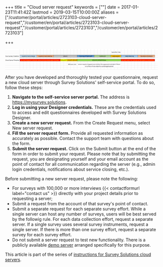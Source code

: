 ﻿+++
title = "Cloud server request"
keywords = [""]
date = 2017-01-23T11:41:42Z
lastmod = 2019-03-15T10:00:00Z
aliases = ["/customer/portal/articles/2723103-cloud-server-request","/customer/en/portal/articles/2723103-cloud-server-request","/customer/portal/articles/2723103","/customer/en/portal/articles/2723103"]

+++

<IMG src="images/timeline.png">

After you have developed and thoroughly tested your questionnaire,
request a new cloud server through Survey Solutions' self-service
portal. To do so, follow these steps:

1. **Navigate to the self-service server portal.** The address is
    <https://mysurvey.solutions>. 
2. **Log in using your Designer credentials.** These are the
    credentials used to access and edit questionnaires developed with
    Survey Solutions Designer.
3. **Create a new server request.** From the Create Request menu,
    select New server request.
4. **Fill the server request form.** Provide all requested information
    as accurately as possible. Contact the support team with questions
    about the form.
5. **Submit the server request.** Click on the Submit button at the end
    of the form in order to submit your request. Please note that by
    submitting the request, you are designating yourself and your email
    account as the point of contact for all communication regarding the
    server (e.g., admin login credentials, notifications about service
    closing, etc.).

Before submitting a new server request, please note the following:

- For surveys with 100,000 or more interviews 
    {{< contactformurl label="contact us" >}} directly
    with your project details prior to requesting a server;
- Submit a request from the account of that survey's point of contact.
- Submit a separate request for each separate survey effort. While a
    single server can host any number of surveys, users will be best
    served by the followig rule. For each data collection effort,
    request a separate server. If a single survey uses several survey
    instruments, request a single server. If there is more than one
    survey effort, request a separate survey for each survey effort.
- Do not submit a server request to test new functionality. There is a
    publicly available [demo server](/headquarters/config/demo-server) arranged specifically for this purpose.

This article is part of the series of [instructions for Survey Solutions
cloud servers](/faq/cloud-server-instructions).